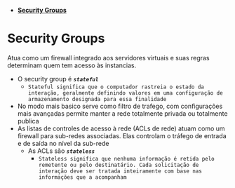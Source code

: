 - [**Security Groups**](#security-groups)

# **Security Groups**

Atua como um firewall integrado aos servidores virtuais e suas regras determinam quem tem acesso às instancias.

- O security group é **_`stateful`_**
  - `Stateful significa que o computador rastreia o estado da interação, geralmente definindo valores em uma configuração de armazenamento designada para essa finalidade`
- No modo mais basico serve como filtro de trafego, com configurações mais avançadas permite manter a rede totalmente privada ou totalmente publica
- As listas de controles de acesso à rede (ACLs de rede) atuam como um firewall para sub-redes associadas. Elas controlam o tráfego de entrada e de saída no nível da sub-rede
  - As ACLs são **_`stateless`_**
    - `Stateless significa que nenhuma informação é retida pelo remetente ou pelo destinatário. Cada solicitação de interação deve ser tratada inteiramente com base nas informações que a acompanham`
